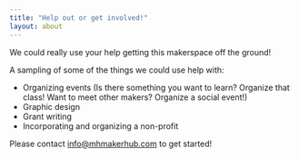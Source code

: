 ```yaml
---
title: "Help out or get involved!"
layout: about
---
```


We could really use your help getting this makerspace off the ground!

A sampling of some of the things we could use help with:

- Organizing events (Is there something you want to learn? Organize that class!  Want to meet other makers?  Organize a social event!)
- Graphic design
- Grant writing
- Incorporating and organizing a non-profit

Please contact [info@mhmakerhub.com](mailto:info@mhmakerhub.com) to get started!